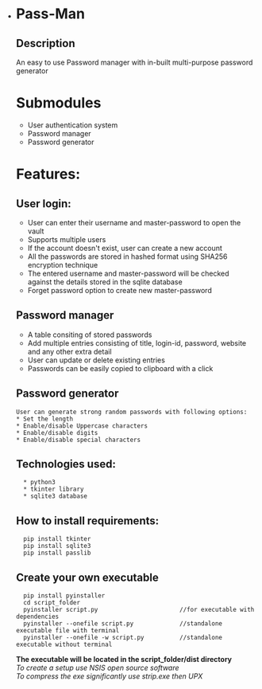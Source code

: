 * # Pass-Man
    ## Description
    An easy to use Password manager with in-built multi-purpose password generator
    <br>

    # Submodules
    * User authentication system
    * Password manager
    * Password generator

    # Features:
    ## User login:
    * User can enter their username and master-password to open the vault
    * Supports multiple users
    * If the account doesn't exist, user can create a new account
    * All the passwords are stored in hashed format using SHA256 encryption technique
    * The entered username and master-password will be checked against the details stored in the sqlite database
    * Forget password option to create new master-password

    ## Password manager
    * A table consiting of stored passwords
    * Add multiple entries consisting of title, login-id, password, website and any other extra detail
    * User can update or delete existing entries
    * Passwords can be easily copied to clipboard with a click

    ## Password generator
      User can generate strong random passwords with following options:
      * Set the length
      * Enable/disable Uppercase characters
      * Enable/disable digits
      * Enable/disable special characters
        
    ## Technologies used:
        * python3
        * tkinter library
        * sqlite3 database

    ## How to install requirements:
        pip install tkinter
        pip install sqlite3
        pip install passlib
        
    ## Create your own executable
        pip install pyinstaller
        cd script_folder
        pyinstaller script.py                       //for executable with dependencies
        pyinstaller --onefile script.py             //standalone executable file with terminal
        pyinstaller --onefile -w script.py          //standalone executable without terminal
        
    **The executable will be located in the script_folder/dist directory**
      <br>
    *To create a setup use NSIS open source software*
    <br>
    *To compress the exe significantly use strip.exe then UPX*
